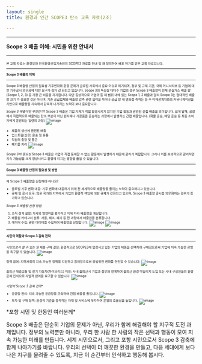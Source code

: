 ```yaml
---
layout: single
title: 환경과 인간 SCOPE3 탄소 교육 자료(2조)

---
```



---

**Scope 3 배출 이해: 시민을 위한 안내서**

---

<div style="font-size: 0.6em;">
본 교육 자료는 환경부와 한국환경산업기술원의 SCOPE3 자료를 안내 및 재 정의하여 배포 허가를 받은 교육 자료입니다.

---
**Scope 3 배출의 이해**

---

Scope 3 배출량 산정의 필요성
기후변화와 환경 문제가 글로벌 사회에서 중요 이슈로 제기되며, 정부 및 규제 
기관, 국제 이니셔티브 등 기업에 대한 기후공시 의무화에 대한 요구가 점차 강
화되고 있습니다. 
Scope 3의 특성상 대다수 기업의 경우 Scope 3 배출량이 전체 온실가스 배출
량(Scope 1, 2, 3) 중 가장 큰 비중을 차지합니다. 다만 통상적으로 기업의 통
제 범위 내에 있는 Scope 1, 2 배출과 달리 Scope 3는 절대적인 배출량 크기
가 중요한 것은 아니며, 기존 공급업체와 배출량 감축 관련 협력을 하거나 공급
망 내 변화를 취하는 등 주 이해관계자와의 커뮤니케이션을 기반으로 배출량을 
지속해서 감축해 나가려는 노력이 보다 중요합니다.

*Scope 3 배출이란 무엇인가?*
Scope 3 배출은 기업 자체가 직접 발생시키지 않지만 기업 활동과 관련된 간접 배출을 의미합니다. 쉽게 말해, 공장에서 직접적으로 배출되는 탄소 부분이 아닌 원자재나 가공품을 운송하는 과정에서 발생하는 간접 배출입니다. (화물 운송, 배달 운송 등 최종 소비자에게 운반되는 일련의 과정)
![image](https://github.com/user-attachments/assets/62ba4eaa-ca03-468d-82d2-ff5aa5c7ffc1)

- 제품의 생산에 관련된 배출
- 업스트림(상류) 운송 및 유통
- 직원의 출장 및 통근
- 폐기물 처리
![image](https://github.com/user-attachments/assets/6b2cf64e-2b5c-4583-b008-06e848271055)

*Scope 3의 중요성*
Scope 3 배출은 기업이 직접 통제할 수 없는 활동에서 발생하기 때문에 관리가 복잡합니다. 그러나 이를 효과적으로 관리하면 지속 가능성을 크게 향상시키고 환경에 미치는 영향을 줄일 수 있습니다.

---
**Scope 3 배출량 산정의 필요성 및 방법**

---
왜 Scope 3 배출량을 산정해야 하나요?
- 글로벌 기후 변화 대응: 기후 변화에 대응하기 위해 전 세계적으로 배출량을 줄이는 노력이 중요해지고 있습니다.
- 규제 및 공시 요구: 많은 국가와 지역에서 기업의 환경적 책임에 대한 규제가 강화되고 있으며, Scope 3 배출량 공시를 의무화하는 경우가 증가하고 있습니다.

*Scope 3 배출량 산정 방법*
1. 조직 경계 설정: 자사의 영향력을 평가하고 이에 따라 배출량을 계산합니다.
2. 배출원 카테고리 분류: 사용, 제조, 폐기 등 전 과정에서 배출원을 분류합니다.
3. 데이터 수집: 관련 데이터를 수집하여 배출량을 산정합니다.
![image](https://github.com/user-attachments/assets/821fb0e7-7957-407b-b342-e278e55fcb7b)
![image](https://github.com/user-attachments/assets/3d31d1fd-af28-4279-b85c-f1aaff90bf12)


---
**시민의 역할과 Scope 3 감축 전략**

---

*시민으로서 할 수 있는 일*
 제품 구매 결정: 환경적으로 SCOPE3에 앞장서고 있는 기업의 제품을 선택하여 구매함으로써 기업에 지속 가능한 관행을 촉구할 수 있습니다.
  ![image](https://github.com/user-attachments/assets/1f4f1273-d4cc-4119-9b2c-15fd029b3090)
  
 정책 참여: 지역사회의 지속 가능한 정책을 지원하고 참여함으로써 광범위한 변화를 견인할 수 있습니다.
  ![image](https://github.com/user-attachments/assets/464666fd-6766-48ab-9aed-e0c512ca56f7)
  
 출퇴근 대중교통 및 전기 자동차(하이브리드) 이용: 사내 출퇴근시 기업과 정부와 연계하여 출퇴근 환경 마일리지 도입 또는 사내 구성원들의 환경 문제 인식으로 자발적 참여를 요구할 수 있습니다.
![image](https://github.com/user-attachments/assets/c322a12c-5bdb-4bca-a4f6-88d6dfd3164e)

*기업의 Scope 3 감축 전략**
- 공급망 관리: 지속 가능한 공급망을 구축하여 간접 배출을 줄입니다.
  ![image](https://github.com/user-attachments/assets/c8afd8e4-8377-4eef-85a9-7da0a985f5cb)
- 투자 및 구매 정책: 환경적 기준을 충족하는 자재 및 서비스에 투자하여 운영의 효율성을 높입니다.
 ![image](https://github.com/user-attachments/assets/530bea90-6d7a-4a08-8f74-06658865ad6c)

</div>
*포항 시민 및 한동인 여러분께*

Scope 3 배출은 단순히 기업의 문제가 아닌, 우리가 함께 해결해야 할 지구적 도전 과제입니다. 정부의 노력뿐만 아니라, 우리 한 사람 한 사람의 작은 선택과 행동이 모여 지속 가능한 미래를 만듭니다. 세계 시민으로서, 그리고 포항 시민으로서 Scope 3 감축에 함께 나아가기를 바랍니다. 우리의 선택이 더 깨끗한 환경을 만들고, 다음 세대에게 보다 나은 지구를 물려줄 수 있도록, 지금 이 순간부터 인식하고 행동해 봅시다.


